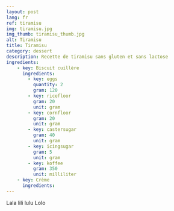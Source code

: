 ```yaml
---
layout: post
lang: fr
ref: tiramisu
img: tiramisu.jpg
img_thumb: tiramisu_thumb.jpg
alt: Tiramisu
title: Tiramisu
category: dessert
description: Recette de tiramisu sans gluten et sans lactose
ingredients:
    - key: Biscuit cuillère
      ingredients:
        - key: eggs
          quantity: 2
          gram: 120
        - key: ricefloor
          gram: 20
          unit: gram
        - key: cornfloor
          gram: 20
          unit: gram
        - key: castersugar
          gram: 40
          unit: gram
        - key: icingsugar
          gram: 5
          unit: gram
        - key: koffee
          gram: 350
          unit: milliliter
    - key: Crème
      ingredients:
---
```

Lala lili lulu
Lolo
